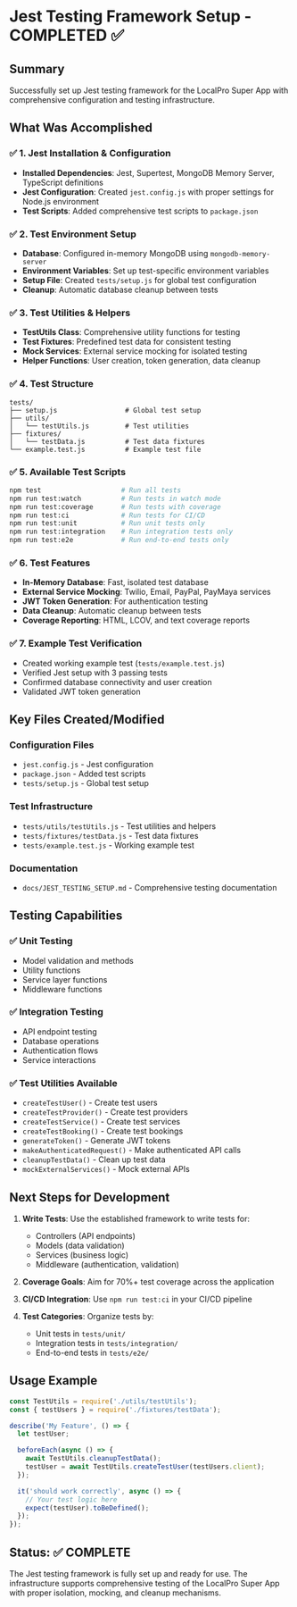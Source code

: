 # Jest Testing Framework Setup - COMPLETED ✅

## Summary
Successfully set up Jest testing framework for the LocalPro Super App with comprehensive configuration and testing infrastructure.

## What Was Accomplished

### ✅ 1. Jest Installation & Configuration
- **Installed Dependencies**: Jest, Supertest, MongoDB Memory Server, TypeScript definitions
- **Jest Configuration**: Created `jest.config.js` with proper settings for Node.js environment
- **Test Scripts**: Added comprehensive test scripts to `package.json`

### ✅ 2. Test Environment Setup
- **Database**: Configured in-memory MongoDB using `mongodb-memory-server`
- **Environment Variables**: Set up test-specific environment variables
- **Setup File**: Created `tests/setup.js` for global test configuration
- **Cleanup**: Automatic database cleanup between tests

### ✅ 3. Test Utilities & Helpers
- **TestUtils Class**: Comprehensive utility functions for testing
- **Test Fixtures**: Predefined test data for consistent testing
- **Mock Services**: External service mocking for isolated testing
- **Helper Functions**: User creation, token generation, data cleanup

### ✅ 4. Test Structure
```
tests/
├── setup.js                 # Global test setup
├── utils/
│   └── testUtils.js         # Test utilities
├── fixtures/
│   └── testData.js          # Test data fixtures
└── example.test.js          # Example test file
```

### ✅ 5. Available Test Scripts
```bash
npm test                    # Run all tests
npm run test:watch          # Run tests in watch mode
npm run test:coverage       # Run tests with coverage
npm run test:ci             # Run tests for CI/CD
npm run test:unit           # Run unit tests only
npm run test:integration    # Run integration tests only
npm run test:e2e            # Run end-to-end tests only
```

### ✅ 6. Test Features
- **In-Memory Database**: Fast, isolated test database
- **External Service Mocking**: Twilio, Email, PayPal, PayMaya services
- **JWT Token Generation**: For authentication testing
- **Data Cleanup**: Automatic cleanup between tests
- **Coverage Reporting**: HTML, LCOV, and text coverage reports

### ✅ 7. Example Test Verification
- Created working example test (`tests/example.test.js`)
- Verified Jest setup with 3 passing tests
- Confirmed database connectivity and user creation
- Validated JWT token generation

## Key Files Created/Modified

### Configuration Files
- `jest.config.js` - Jest configuration
- `package.json` - Added test scripts
- `tests/setup.js` - Global test setup

### Test Infrastructure
- `tests/utils/testUtils.js` - Test utilities and helpers
- `tests/fixtures/testData.js` - Test data fixtures
- `tests/example.test.js` - Working example test

### Documentation
- `docs/JEST_TESTING_SETUP.md` - Comprehensive testing documentation

## Testing Capabilities

### ✅ Unit Testing
- Model validation and methods
- Utility functions
- Service layer functions
- Middleware functions

### ✅ Integration Testing
- API endpoint testing
- Database operations
- Authentication flows
- Service interactions

### ✅ Test Utilities Available
- `createTestUser()` - Create test users
- `createTestProvider()` - Create test providers
- `createTestService()` - Create test services
- `createTestBooking()` - Create test bookings
- `generateToken()` - Generate JWT tokens
- `makeAuthenticatedRequest()` - Make authenticated API calls
- `cleanupTestData()` - Clean up test data
- `mockExternalServices()` - Mock external APIs

## Next Steps for Development

1. **Write Tests**: Use the established framework to write tests for:
   - Controllers (API endpoints)
   - Models (data validation)
   - Services (business logic)
   - Middleware (authentication, validation)

2. **Coverage Goals**: Aim for 70%+ test coverage across the application

3. **CI/CD Integration**: Use `npm run test:ci` in your CI/CD pipeline

4. **Test Categories**: Organize tests by:
   - Unit tests in `tests/unit/`
   - Integration tests in `tests/integration/`
   - End-to-end tests in `tests/e2e/`

## Usage Example

```javascript
const TestUtils = require('./utils/testUtils');
const { testUsers } = require('./fixtures/testData');

describe('My Feature', () => {
  let testUser;

  beforeEach(async () => {
    await TestUtils.cleanupTestData();
    testUser = await TestUtils.createTestUser(testUsers.client);
  });

  it('should work correctly', async () => {
    // Your test logic here
    expect(testUser).toBeDefined();
  });
});
```

## Status: ✅ COMPLETE
The Jest testing framework is fully set up and ready for use. The infrastructure supports comprehensive testing of the LocalPro Super App with proper isolation, mocking, and cleanup mechanisms.

